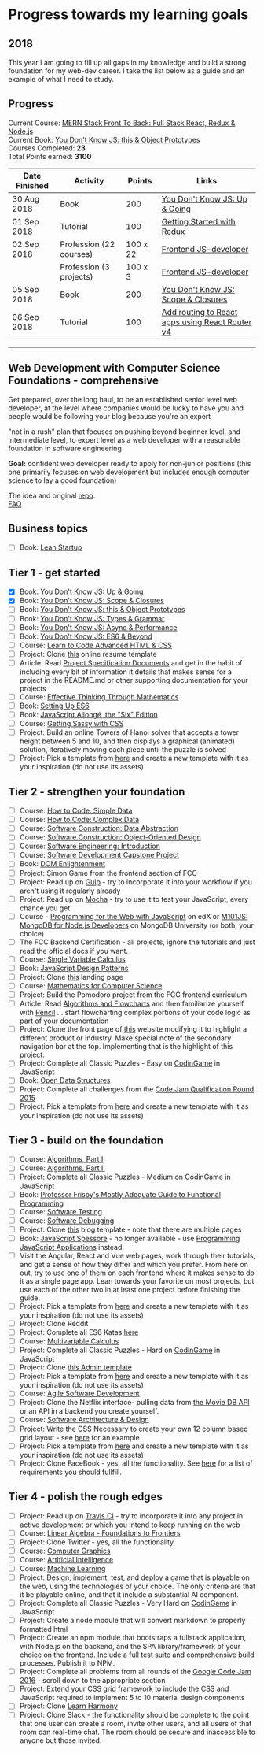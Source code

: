 # Progress towards my learning goals

## 2018

This year I am going to fill up all gaps in my knowledge and build a strong foundation for my web-dev career. I take the list below as a guide and an example of what I need to study.

## Progress

Current Course: [MERN Stack Front To Back: Full Stack React, Redux & Node.js](https://www.udemy.com/mern-stack-front-to-back/)  
Current Book: [You Don't Know JS: this & Object Prototypes](https://github.com/getify/You-Dont-Know-JS/blob/master/this%20&%20object%20prototypes/README.md#you-dont-know-js-this--object-prototypes)  
Courses Completed: **23**  
Total Points earned: **3100**

| Date Finished | Activity | Points | Links |
| ------------- | -------- | ------ | ----- |
| 30 Aug 2018   | Book | 200 | [You Don't Know JS: Up & Going](https://github.com/getify/You-Dont-Know-JS/blob/master/up%20&%20going/README.md#you-dont-know-js-up--going) |
| 01 Sep 2018   | Tutorial | 100 | [Getting Started with Redux](https://egghead.io/courses/getting-started-with-redux) |
| 02 Sep 2018   | Profession (22 courses) | 100 x 22 | [Frontend JS-developer](https://ru.hexlet.io/professions#frontend) |
|               | Profession (3 projects) | 100 x 3  | [Frontend JS-developer](https://ru.hexlet.io/professions#frontend) |
| 05 Sep 2018   | Book | 200 | [You Don't Know JS: Scope & Closures](https://github.com/getify/You-Dont-Know-JS/blob/master/scope%20&%20closures/README.md#you-dont-know-js-scope--closures) |
| 06 Sep 2018   | Tutorial | 100 | [Add routing to React apps using React Router v4](https://egghead.io/courses/add-routing-to-react-apps-using-react-router-v4) |

---

## Web Development with Computer Science Foundations - comprehensive

Get prepared, over the long haul, to be an established senior level web developer, at the level where companies would be lucky to have you and people would be following your blog because you're an expert

"not in a rush" plan that focuses on pushing beyond beginner level, and intermediate level, to expert level as a web developer with a reasonable foundation in software engineering

**Goal:** confident web developer ready to apply for non-junior positions (this one primarily focuses on web development but includes enough computer science to lay a good foundation)

The idea and original [repo](https://github.com/AnDeVerin/p1xt-guides/blob/master/README.md).  
[FAQ](./faq.md)

## Business topics

- [ ] Book: [Lean Startup](https://www.amazon.co.uk/Lean-Startup-Innovation-Successful-Businesses/dp/0670921602)

## Tier 1 - get started

- [x] Book: [You Don't Know JS: Up & Going](https://github.com/getify/You-Dont-Know-JS/blob/master/up%20&%20going/README.md#you-dont-know-js-up--going)
- [x] Book: [You Don't Know JS: Scope & Closures](https://github.com/getify/You-Dont-Know-JS/blob/master/scope%20&%20closures/README.md#you-dont-know-js-scope--closures)
- [ ] Book: [You Don't Know JS: this & Object Prototypes](https://github.com/getify/You-Dont-Know-JS/blob/master/this%20&%20object%20prototypes/README.md#you-dont-know-js-this--object-prototypes)
- [ ] Book: [You Don't Know JS: Types & Grammar](https://github.com/getify/You-Dont-Know-JS/blob/master/types%20&%20grammar/README.md#you-dont-know-js-types--grammar)
- [ ] Book: [You Don't Know JS: Async & Performance](https://github.com/getify/You-Dont-Know-JS/blob/master/async%20&%20performance/README.md#you-dont-know-js-async--performance)
- [ ] Book: [You Don't Know JS: ES6 & Beyond](https://github.com/getify/You-Dont-Know-JS/blob/master/es6%20&%20beyond/README.md#you-dont-know-js-es6--beyond)
- [ ] Course: [Learn to Code Advanced HTML & CSS](http://learn.shayhowe.com/advanced-html-css/)
- [ ] Project: Clone [this](https://creativemarket.com/ikonome/686585-Material-Resume-Blue/screenshots/#screenshot2) online resume template
- [ ] Article: Read [Project Specification Documents](http://www.pixelearth.net/pages/project-specification) and get in the habit of including every bit of information it details that makes sense for a project in the README.md or other supporting documentation for your projects
- [ ] Course: [Effective Thinking Through Mathematics](https://www.edx.org/course/effective-thinking-through-mathematics-utaustinx-ut-9-01x)
- [ ] Book: [Setting Up ES6](https://leanpub.com/setting-up-es6/read)
- [ ] Book: [JavaScript Allongé, the "Six" Edition](https://leanpub.com/javascriptallongesix)
- [ ] Course: [Getting Sassy with CSS](http://www.sassshop.com/#/)
- [ ] Project: Build an online Towers of Hanoi solver that accepts a tower height between 5 and 10, and then displays a graphical (animated) solution, iteratively moving each piece until the puzzle is solved
- [ ] Project: Pick a template from [here](http://www.free-css.com/free-css-templates) and create a new template with it as your inspiration (do not use its assets)

## Tier 2 - strengthen your foundation

- [ ] Course: [How to Code: Simple Data](https://www.edx.org/course/how-code-simple-data-ubcx-htc1x)
- [ ] Course: [How to Code: Complex Data](https://www.edx.org/course/how-code-complex-data-ubcx-htc2x)
- [ ] Course: [Software Construction: Data Abstraction](https://www.edx.org/course/software-construction-data-abstraction-ubcx-softconst1x)
- [ ] Course: [Software Construction: Object-Oriented Design](https://www.edx.org/course/software-construction-object-oriented-ubcx-softconst2x)
- [ ] Course: [Software Engineering: Introduction](https://www.edx.org/course/software-engineering-introduction-ubcx-softeng1x)
- [ ] Course: [Software Development Capstone Project](https://www.edx.org/course/software-development-capstone-project-ubcx-softengprjx)
- [ ] Book: [DOM Enlightenment](http://domenlightenment.com/)
- [ ] Project: Simon Game from the frontend section of FCC
- [ ] Project: Read up on [Gulp](http://gulpjs.com/) - try to incorporate it into your workflow if you aren't using it regularly already
- [ ] Project: Read up on [Mocha](https://mochajs.org/) - try to use it to test your JavaScript, every chance you get
- [ ] Course - [Programming for the Web with JavaScript](https://www.edx.org/course/programming-web-javascript-pennx-sd4x) on edX or [M101JS: MongoDB for Node.js Developers](https://university.mongodb.com/courses/M101JS/about) on MongoDB University (or both, your choice)
- [ ] The FCC Backend Certification - all projects, ignore the tutorials and just read the official docs if you want.
- [ ] Course: [Single Variable Calculus](https://ocw.mit.edu/courses/mathematics/18-01sc-single-variable-calculus-fall-2010/)
- [ ] Book: [JavaScript Design Patterns](https://addyosmani.com/resources/essentialjsdesignpatterns/book/)
- [ ] Project: Clone [this](https://blackrockdigital.github.io/startbootstrap-creative/) landing page
- [ ] Course: [Mathematics for Computer Science](https://ocw.mit.edu/courses/electrical-engineering-and-computer-science/6-042j-mathematics-for-computer-science-spring-2015/index.htm)
- [ ] Project: Build the Pomodoro project from the FCC frontend curriculum
- [ ] Article: Read [Algorithms and Flowcharts](http://www.academia.edu/7857144/ALGORITHMS_AND_FLOWCHARTS) and then familiarize yourself with [Pencil](http://pencil.evolus.vn/) ... start flowcharting complex portions of your code logic as part of your documentation
- [ ] Project: Clone the front page of [this](https://urbanarmorgear.com/) website modifying it to highlight a different product or industry. Make special note of the secondary navigation bar at the top. Implementing that is the highlight of this project.
- [ ] Project: Complete all Classic Puzzles - Easy on [CodinGame](https://www.codingame.com/) in JavaScript
- [ ] Book: [Open Data Structures](http://www.aupress.ca/books/120226/ebook/99Z_Morin_2013-Open_Data_Structures.pdf)
- [ ] Project: Complete all challenges from the [Code Jam Qualification Round 2015](https://code.google.com/codejam/contest/6224486/dashboard)
- [ ] Project: Pick a template from [here](http://www.free-css.com/free-css-templates) and create a new template with it as your inspiration (do not use its assets)

## Tier 3 - build on the foundation

- [ ] Course: [Algorithms, Part I](https://www.coursera.org/learn/algorithms-part1)
- [ ] Course: [Algorithms, Part II](https://www.coursera.org/learn/algorithms-part2)
- [ ] Project: Complete all Classic Puzzles - Medium on [CodinGame](https://www.codingame.com/) in JavaScript
- [ ] Book: [Professor Frisby's Mostly Adequate Guide to Functional Programming](https://www.gitbook.com/book/drboolean/mostly-adequate-guide/details)
- [ ] Course: [Software Testing](https://www.udacity.com/course/software-testing--cs258)
- [ ] Course: [Software Debugging](https://www.udacity.com/course/software-debugging--cs259)
- [ ] Project: Clone [this](https://blackrockdigital.github.io/startbootstrap-clean-blog/) blog template - note that there are multiple pages
- [ ] Book: [JavaScript Spessore](https://leanpub.com/javascript-spessore/read) - no longer available - use [Programming JavaScript Applications](http://chimera.labs.oreilly.com/books/1234000000262/index.html) instead.
- [ ] Visit the Angular, React and Vue web pages, work through their tutorials, and get a sense of how they differ and which you prefer. From here on out, try to use one of them on each frontend where it makes sense to do it as a single page app. Lean towards your favorite on most projects, but use each of the other two in at least one project before finishing the guide.
- [ ] Project: Pick a template from [here](http://www.free-css.com/free-css-templates) and create a new template with it as your inspiration (do not use its assets)
- [ ] Project: Clone Reddit
- [ ] Project: Complete all ES6 Katas [here](http://es6katas.org/)
- [ ] Course: [Multivariable Calculus](https://ocw.mit.edu/courses/mathematics/18-02sc-multivariable-calculus-fall-2010/)
- [ ] Project: Complete all Classic Puzzles - Hard on [CodinGame](https://www.codingame.com/) in JavaScript
- [ ] Project: Clone [this Admin template](http://rubix410.sketchpixy.com/ltr/dashboard)
- [ ] Project: Pick a template from [here](http://www.free-css.com/free-css-templates) and create a new template with it as your inspiration (do not use its assets)
- [ ] Course: [Agile Software Development](https://www.edx.org/course/agile-software-development-ethx-asd-1x)
- [ ] Project: Clone the Netflix interface- pulling data from [the Movie DB API](https://www.themoviedb.org/documentation/api) or an API in a backend you create yourself.
- [ ] Course: [Software Architecture & Design](https://www.udacity.com/course/software-architecture-design--ud821)
- [ ] Project: Write the CSS Necessary to create your own 12 column based grid layout - see [here](http://960.gs/) for an example
- [ ] Project: Pick a template from [here](http://www.free-css.com/free-css-templates) and create a new template with it as your inspiration (do not use its assets)
- [ ] Project: Clone FaceBook - yes, all the functionality. See [here](http://www.theodinproject.com/courses/ruby-on-rails/lessons/final-project) for a list of requirements you should fullfill.

## Tier 4 - polish the rough edges

- [ ] Project: Read up on [Travis CI](https://travis-ci.org/) - try to incorporate it into any project in active development or which you intend to keep running on the web
- [ ] Course: [Linear Algebra - Foundations to Frontiers](https://www.edx.org/course/linear-algebra-foundations-frontiers-utaustinx-ut-5-04x#!)
- [ ] Project: Clone Twitter - yes, all the functionality
- [ ] Course: [Computer Graphics](https://www.edx.org/course/computer-graphics-uc-san-diegox-cse167x)
- [ ] Course: [Artificial Intelligence](https://www.edx.org/course/artificial-intelligence-uc-berkeleyx-cs188-1x#!)
- [ ] Course: [Machine Learning](https://www.coursera.org/learn/machine-learning)
- [ ] Project: Design, implement, test, and deploy a game that is playable on the web, using the technologies of your choice. The only criteria are that it be playable online, and that it include a substantial AI component.
- [ ] Project: Complete all Classic Puzzles - Very Hard on [CodinGame](https://www.codingame.com/) in JavaScript
- [ ] Project: Create a node module that will convert markdown to properly formatted html
- [ ] Project: Create an npm module that bootstraps a fullstack application, with Node.js on the backend, and the SPA library/framework of your choice on the frontend. Include a full test suite and comprehensive build processes. Publish it to NPM.
- [ ] Project: Complete all problems from all rounds of the [Google Code Jam 2016](https://code.google.com/codejam/contests.html) - scroll down to the appropriate section
- [ ] Project: Extend your CSS grid framework to include the CSS and JavaScript required to implement 5 to 10 material design components
- [ ] Project: Clone [Learn Harmony](http://learnharmony.org/#/?_k=0okjs7)
- [ ] Project: Clone Slack - the functionality should be complete to the point that one user can create a room, invite other users, and all users of that room can real-time chat. The room should be secure and inaccessible to anyone but those invited.
